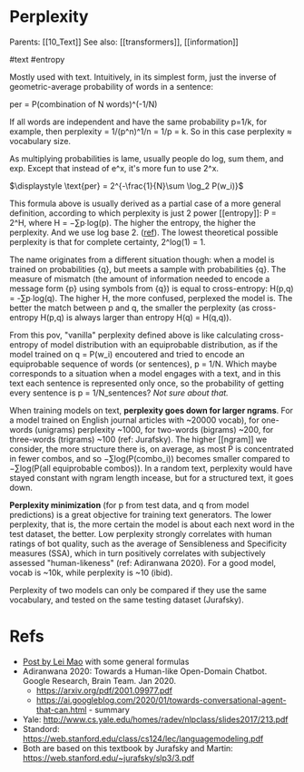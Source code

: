 # Perplexity

Parents: [[10_Text]]
See also: [[transformers]], [[information]]

#text #entropy


Mostly used with text. Intuitively, in its simplest form, just the inverse of geometric-average probability of words in a sentence:

per = P(combination of N words)^(-1/N)

If all words are independent and have the same probability p=1/k, for example, then perplexity = 1/(p^n)^1/n = 1/p = k. So in this case perplexity ≈ vocabulary size.

As multiplying probabilities is lame, usually people do log, sum them, and exp. Except that instead of e^x,  it's more fun to use 2^x.

$\displaystyle \text{per} = 2^{-\frac{1}{N}\sum \log_2 P(w_i)}$

This formula above is usually derived as a partial case of a more general definition, according to which perplexity is just 2 power [[entropy]]: P = 2^H, where H = −∑p∙log(p). The higher the entropy, the higher the perplexity. And we use log base 2. ([ref](https://stats.stackexchange.com/questions/10302/what-is-perplexity)). The lowest theoretical possible perplexity is that for complete certainty, 2^log(1) = 1.

The name originates from a different situation though: when a model is trained on probabilities {q}, but meets a sample with probabilities {q}. The measure of mismatch (the amount of information needed to encode a message form {p} using symbols from {q}) is equal to cross-entropy: H(p,q) = -∑p∙log(q). The higher H, the more confused, perplexed the model is. The better the match between p and q, the smaller the perplexity (as cross-entropy H(p,q) is always larger than entropy H(q) = H(q,q)).

From this pov, "vanilla" perplexity defined above is like calculating cross-entropy of model distribution with an equiprobable distribution, as if the model trained on q = P(w_i) encoutered and tried to encode an equiprobable sequence of words (or sentences), p = 1/N. Which maybe corresponds to a situation when a model engages with a text, and in this text each sentence is represented only once, so the probability of getting every sentence is p = 1/N_sentences? _Not sure about that._

When training models on text, **perplexity goes down for larger ngrams**. For a model trained on English journal articles with ~20000 vocab), for one-words (unigrams) perplexity ~1000, for two-words (bigrams) ~200, for three-words (trigrams) ~100 (ref: Jurafsky). The higher [[ngram]] we consider, the more structure there is, on average, as most P is concentrated in fewer combos, and so −∑log(P(combo_i)) becomes smaller compared to −∑log(P(all equiprobable combos)). In a random text, perplexity would have stayed constant with ngram length incease, but for a structured text, it goes down.

**Perplexity minimization** (for p from test data, and q from model predictions) is a great objective for training text generators. The lower perplexity, that is, the more certain the model is about each next word in the test dataset, the better. Low perplexity strongly correlates with human ratings of bot quality, such as the average of Sensibleness and Specificity measures (SSA), which in turn positively correlates with subjectively assessed "human-likeness" (ref: Adiranwana 2020). For a good model, vocab is ~10k, while perplexity is ~10 (ibid).

Perplexity of two models can only be compared if they use the same vocabulary, and tested on the same testing dataset (Jurafsky).

# Refs

* [Post by Lei Mao](https://leimao.github.io/blog/Entropy-Perplexity/) with some general formulas
* Adiranwana 2020: Towards a Human-like Open-Domain Chatbot. Google Research, Brain Team. Jan 2020.
    * https://arxiv.org/pdf/2001.09977.pdf
    * https://ai.googleblog.com/2020/01/towards-conversational-agent-that-can.html - summary
* Yale: http://www.cs.yale.edu/homes/radev/nlpclass/slides2017/213.pdf
* Standord: https://web.stanford.edu/class/cs124/lec/languagemodeling.pdf
* Both are based on this textbook by Jurafsky and Martin: https://web.stanford.edu/~jurafsky/slp3/3.pdf